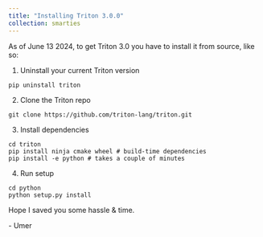 ```yaml
---
title: "Installing Triton 3.0.0"
collection: smarties
---
```


As of June 13 2024, to get Triton 3.0 you have to install it from source, like so:

1. Uninstall your current Triton version
```
pip uninstall triton 
```

2. Clone the Triton repo
```
git clone https://github.com/triton-lang/triton.git
```

3. Install dependencies
```
cd triton
pip install ninja cmake wheel # build-time dependencies
pip install -e python # takes a couple of minutes
```

4. Run setup
```
cd python
python setup.py install
```

Hope I saved you some hassle & time.

\- Umer
